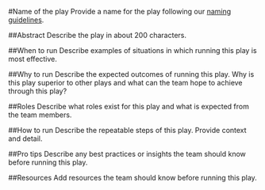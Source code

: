 #Name of the play
Provide a name for the play following our [naming guidelines](https://github.com/tizzle/silicon-pauli-playbook/blob/master/guides/naming-guidelines.md).

##Abstract
Describe the play in about 200 characters.

##When to run
Describe examples of situations in which running this play is most effective.

##Why to run
Describe the expected outcomes of running this play. Why is this play superior to other plays and what can the team hope to achieve through this play?

##Roles
Describe what roles exist for this play and what is expected from the team members.

##How to run 
Describe the repeatable steps of this play. Provide context and detail.

##Pro tips
Describe any best practices or insights the team should know before running this play.

##Resources
Add resources the team should know before running this play.